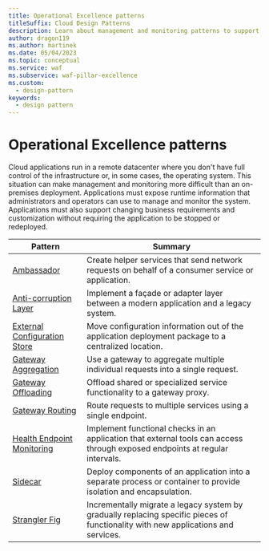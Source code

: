 ```yaml
---
title: Operational Excellence patterns
titleSuffix: Cloud Design Patterns
description: Learn about management and monitoring patterns to support cloud applications that contain unique challenges because the applications run in a remote datacenter.
author: dragon119
ms.author: martinek
ms.date: 05/04/2023
ms.topic: conceptual
ms.service: waf
ms.subservice: waf-pillar-excellence
ms.custom:
  - design-pattern
keywords:
  - design pattern
---
```


# Operational Excellence patterns

Cloud applications run in a remote datacenter where you don't have full control of the infrastructure or, in some cases, the operating system. This situation can make management and monitoring more difficult than an on-premises deployment. Applications must expose runtime information that administrators and operators can use to manage and monitor the system. Applications must also support changing business requirements and customization without requiring the application to be stopped or redeployed.

|                              Pattern                               |                                                              Summary                                                              |
|--------------------------------------------------------------------|-----------------------------------------------------------------------------------------------------------------------------------|
|                   [Ambassador](/azure/architecture/patterns/ambassador)                   |                 Create helper services that send network requests on behalf of a consumer service or application.                 |
|        [Anti-corruption Layer](/azure/architecture/patterns/anti-corruption-layer)        |                       Implement a façade or adapter layer between a modern application and a legacy system.                       |
| [External Configuration Store](/azure/architecture/patterns/external-configuration-store) |                Move configuration information out of the application deployment package to a centralized location.                |
|          [Gateway Aggregation](/azure/architecture/patterns/gateway-aggregation)          |                          Use a gateway to aggregate multiple individual requests into a single request.                           |
|           [Gateway Offloading](/azure/architecture/patterns/gateway-offloading)           |                              Offload shared or specialized service functionality to a gateway proxy.                              |
|              [Gateway Routing](/azure/architecture/patterns/gateway-routing)              |                                   Route requests to multiple services using a single endpoint.                                    |
|   [Health Endpoint Monitoring](/azure/architecture/patterns/health-endpoint-monitoring)   |   Implement functional checks in an application that external tools can access through exposed endpoints at regular intervals.    |
|                      [Sidecar](/azure/architecture/patterns/sidecar)                      |         Deploy components of an application into a separate process or container to provide isolation and encapsulation.          |
|                    [Strangler Fig](/azure/architecture/patterns/strangler-fig)                    | Incrementally migrate a legacy system by gradually replacing specific pieces of functionality with new applications and services. |

